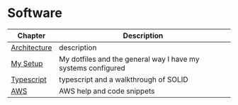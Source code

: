 # Software

| Chapter | Description |
|---|---|
| [Architecture](./architecture/) | description |
| [My Setup](./setup.md) | My dotfiles and the general way I have my systems configured |
| [Typescript]()| typescript and a walkthrough of SOLID |
| [AWS](./aws.md)| AWS help and code snippets |
